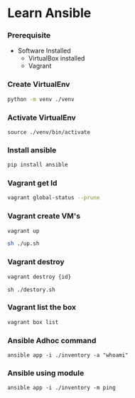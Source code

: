# Learn Ansible

### Prerequisite
- Software Installed
  - VirtualBox installed
  - Vagrant

### Create VirtualEnv
```sh
python -m venv ./venv
```

### Activate VirtualEnv
```
source ./venv/bin/activate
```
### Install ansible
```sh
pip install ansible
```

### Vagrant get Id
```sh
vagrant global-status --prune
```
### Vagrant create VM's
```sh
vagrant up
```
```sh
sh ./up.sh
```
### Vagrant destroy
```sh
vagrant destroy {id}
```
```
sh ./destory.sh  
```
### Vagrant list the box
```sh
vagrant box list
```

### Ansible Adhoc command
```
ansible app -i ./inventory -a "whoami"
```
### Ansible using module
```
ansible app -i ./inventory -m ping  
```